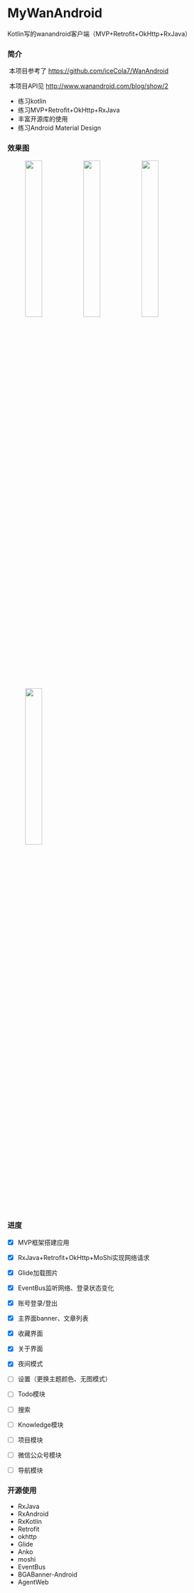 # MyWanAndroid
Kotlin写的wanandroid客户端（MVP+Retrofit+OkHttp+RxJava）

### 简介

​	本项目参考了 https://github.com/iceCola7/WanAndroid

​	本项目API见 http://www.wanandroid.com/blog/show/2		

 * 练习kotlin
 * 练习MVP+Retrofit+OkHttp+RxJava
 * 丰富开源库的使用
 * 练习Android Material Design

### 效果图

<figure class="third"><img src="/Users/chenhanbin/Documents/git_project/MyWanAndroid/image/home.png" width="30%" height="30%" />
    <img src="/Users/chenhanbin/Documents/git_project/MyWanAndroid/image/collect.png" width="30%" height="30%" />
    <img src="/Users/chenhanbin/Documents/git_project/MyWanAndroid/image/login.png" width="30%" height="30%"/>
</figure>

<figure class="third"><img src="/Users/chenhanbin/Documents/git_project/MyWanAndroid/image/night_mode.png" width="30%" height="30%" />
</figure>



### 进度

- [x] MVP框架搭建应用
- [x] RxJava+Retrofit+OkHttp+MoShi实现网络请求
- [x] Glide加载图片
- [x] EventBus监听网络、登录状态变化
- [x] 账号登录/登出
- [x] 主界面banner、文章列表
- [x] 收藏界面
- [x] 关于界面
- [x] 夜间模式
- [ ] 设置（更换主题颜色、无图模式）
- [ ] Todo模块
- [ ] 搜索
- [ ] Knowledge模块
- [ ] 项目模块
- [ ] 微信公众号模块
- [ ] 导航模块



### 开源使用

- RxJava
- RxAndroid
- RxKotlin
- Retrofit
- okhttp
- Glide
- Anko
- moshi
- EventBus
- BGABanner-Android
- AgentWeb